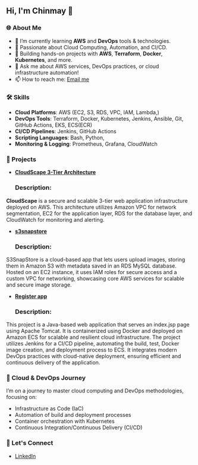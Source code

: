 ## Hi, I'm Chinmay 👋

### 🌐 About Me
- 🌱 I’m currently learning **AWS** and **DevOps** tools & technologies.
- 🚀 Passionate about Cloud Computing, Automation, and CI/CD.
- 🎯 Building hands-on projects with **AWS**, **Terraform**, **Docker**, **Kubernetes**, and more.
- 💬 Ask me about AWS services, DevOps practices, or cloud infrastructure automation!
- 📫 How to reach me: [Email me](chavanchinmay2424@gmail.com)

### 🛠️ Skills
- **Cloud Platforms**: AWS (EC2, S3, RDS, VPC, IAM, Lambda,)
- **DevOps Tools**: Terraform, Docker, Kubernetes, Jenkins, Ansible, Git, GitHub Actions, EKS, ECS(ECR)
- **CI/CD Pipelines**: Jenkins, GitHub Actions
- **Scripting Languages**: Bash, Python,
- **Monitoring & Logging**: Prometheus, Grafana, CloudWatch

### 📂 Projects

- **[CloudScape 3-Tier Architecture](https://github.com/chinmay-2402/Three-tier.git)**  
  ### Description:
**CloudScape** is a secure and scalable 3-tier web application infrastructure deployed on AWS. This architecture utilizes Amazon VPC for network segmentation, EC2 for the application layer, RDS for the database layer, and CloudWatch for monitoring and alerting.

- **[s3snapstore](https://github.com/chinmay-2402/image-upload-project.git)**  
  ### Description:
S3SnapStore is a cloud-based app that lets users upload images, storing them in Amazon S3 with metadata saved in an RDS MySQL database. Hosted on an EC2 instance, it uses IAM roles for secure access and a custom VPC for networking, showcasing core AWS services for scalable and secure image storage.

- **[Register app](https://github.com/chinmay-2402/register-app.git)**  
  ### Description:
This project is a Java-based web application that serves an index.jsp page using Apache Tomcat. It is containerized using Docker and deployed on Amazon ECS for scalable and resilient cloud infrastructure. The project utilizes Jenkins for a CI/CD pipeline, automating the build, test, Docker image creation, and deployment process to ECS. It integrates modern DevOps practices with cloud-native deployment, ensuring efficient and continuous delivery of the application.

### 🚀 Cloud & DevOps Journey
I’m on a journey to master cloud computing and DevOps methodologies, focusing on:
- Infrastructure as Code (IaC)
- Automation of build and deployment processes
- Container orchestration with Kubernetes
- Continuous Integration/Continuous Delivery (CI/CD)

### 🌟 Let's Connect
- [LinkedIn](linkedin.com/in/chinmay-chavan-134305312)


